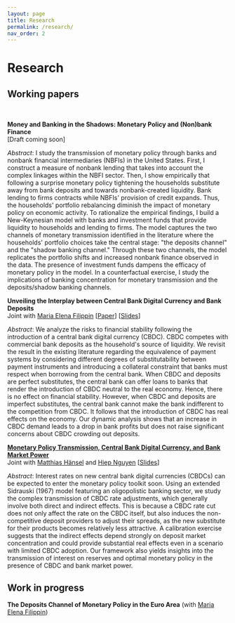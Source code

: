 ```yaml
---
layout: page
title: Research
permalink: /research/
nav_order: 2
---
```


# Research


## Working papers
<br />

**Money and Banking in the Shadows: Monetary Policy and (Non)bank Finance** <br />
[Draft coming soon]

*Abstract*: I study the transmission of monetary policy through banks and nonbank financial intermediaries (NBFIs) in the United States. First, I construct a measure of nonbank lending that takes into account the complex linkages within the NBFI sector. Then, I show empirically that following a surprise monetary policy tightening the households substitute away from bank deposits and towards nonbank-created liquidity. Bank lending to firms contracts while NBFIs' provision of credit expands. Thus, the households' portfolio rebalancing diminish the impact of monetary policy on economic activity. To rationalize the empirical findings, I build a New-Keynesian model with banks and investment funds that provide liquidity to households and lending to firms. The model captures the two channels of monetary transmission identified in the literature where the households' portfolio choices take the central stage: "the deposits channel" and the "shadow banking channel." Through these two channels, the model replicates the portfolio shifts and increased nonbank finance observed in the data. The presence of investment funds dampens the efficacy of monetary policy in the model. In a counterfactual exercise, I study the implications of banking concentration for monetary transmission and the deposits/shadow banking channels. <br />

**Unveiling the Interplay between Central Bank Digital Currency and Bank Deposits** <br /> 
Joint with [Maria Elena Filippin](https://www.mefilippin.com/) [[Paper](../assets/papers/interplay_cbdc_deposits.pdf)] [[Slides](../assets/papers/interplay_cbdc_deposits_slides.pdf)] <br /> 

*Abstract*: We analyze the risks to financial stability following the introduction of a central bank digital currency (CBDC). CBDC competes with commercial bank deposits as the household's source of liquidity. We revisit the result in the existing literature regarding the equivalence of payment systems by considering different degrees of substitutability between payment instruments and introducing a collateral constraint that banks must respect when borrowing from the central bank. When CBDC and deposits are perfect substitutes, the central bank can offer loans to banks that render the introduction of CBDC neutral to the real economy. Hence, there is no effect on financial stability. However, when CBDC and deposits are imperfect substitutes, the central bank cannot make the bank indifferent to the competition from CBDC. It follows that the introduction of CBDC has real effects on the economy. Our dynamic analysis shows that an increase in CBDC demand leads to a drop in bank profits but does not raise significant concerns about CBDC crowding out deposits. <br />

[**Monetary Policy Transmission, Central Bank Digital Currency, and Bank Market Power**](../assets/papers/mp_cbdc_bankpower.pdf) <br /> 
Joint with [Matthias Hänsel](https://www.hhs.se/en/persons/h/hansel-matthias-emmanuel/) and [Hiep Nguyen](https://www.katalog.uu.se/empinfo/?id=N19-1602) [[Slides](../assets/papers/mp_cbdc_bankpower_slides.pdf)] <br /> 

*Abstract*: Interest rates on new central bank digital currencies (CBDCs) can be expected to enter the monetary policy toolkit soon. Using an extended Sidrauski (1967) model featuring an oligopolistic banking sector, we study the complex transmission of CBDC rate adjustments, which generally involve both direct and indirect effects. This is because a CBDC rate cut does not only affect the rate on the CBDC itself, but also induces the non-competitive deposit providers to adjust their spreads, as the new substitute for their products becomes relatively less attractive. A calibration exercise suggests that the indirect effects depend strongly on deposit market concentration and could provide substantial real effects even in a scenario with limited CBDC adoption. Our framework also yields insights into the transmission of interest on reserves and optimal monetary policy in the presence of CBDC and bank market power. <br /> 

## Work in progress

**The Deposits Channel of Monetary Policy in the Euro Area** (with [Maria Elena Filippin](https://www.mefilippin.com/)) <br />

